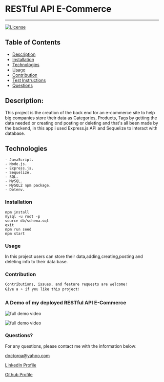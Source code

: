 # RESTful API E-Commerce
  ----
  [![License](https://img.shields.io/badge/License-MIT-yellow.svg)](https://opensource.org/licenses/MIT)
## Table of Contents
- [Description](#description)
- [Installation](#installation)
- [Technologies](#Technologies)
- [Usage](#usage)
- [Contribution](#contribution)
- [Test Instructions](#test-instructions)
- [Questions](#questions)

## Description:
This project is the creation of the back end for an e-commerce site to help big companies store their data as Categories, Products, Tags by getting the data needed or creating ond posting or deleting and that's all been made by the backend, in this app i used Express.js API and Sequelize to interact with database.


## Technologies
```
- JavaScript.
- Node.js.
- Express.js.
- Sequelize.
- SQL.
- MySQL.
- MySQL2 npm package.
- Dotenv.
```


### Installation
```
npm install
mysql -u root -p
source db/schema.sql
exit
npm run seed 
npm start

```


### Usage
In this project users can store their data,adding,creating,posting and deleting info to their data base. 


### Contribution
```
Contributions, issues, and feature requests are welcome!
Give a ⭐️ if you like this project!
```


### A Demo of my deployed RESTful API E-Commerce

![full demo video](./Assets/e-commerce1.gif)

![full demo video](./Assets/e-commerce2.gif)

### Questions? 
For any questions, please contact me with the information below:

doctorqa@yahoo.com

[LinkedIn Profile](https://www.linkedin.com/in/qabas-al-ani-7b858863/)

[Github Profile](https://github.com/Qabas-al-ani)


